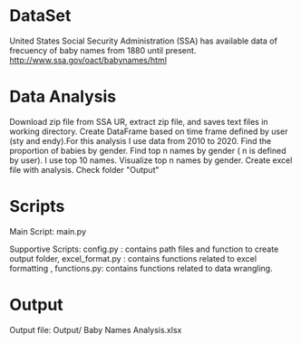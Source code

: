 # DataSet
United States Social Security Administration (SSA) has available data of frecuency of baby names from 1880 until present.
http://www.ssa.gov/oact/babynames/html

# Data Analysis
Download zip file from SSA UR, extract zip file, and saves text files in working directory.
Create DataFrame based on time frame defined by user (sty and endy).For this analysis I use data from 2010 to 2020.
Find the proportion of babies by gender.
Find top n names by gender ( n is defined by user). I use top 10 names.
Visualize top n names by gender.
Create excel file with analysis. Check folder "Output"

# Scripts
Main Script: main.py

Supportive Scripts: 
  config.py : contains path files and function to create output folder, 
  excel_format.py : contains functions related to excel formatting , 
  functions.py: contains functions related to data wrangling.

# Output

Output file: Output/ Baby Names Analysis.xlsx
